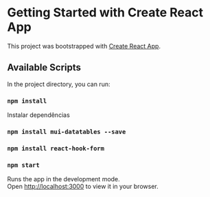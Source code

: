 # Getting Started with Create React App

This project was bootstrapped with [Create React App](https://github.com/facebook/create-react-app).

## Available Scripts

In the project directory, you can run:

### `npm install`

Instalar dependências

### `npm install mui-datatables --save`

### `npm install react-hook-form`

### `npm start`

Runs the app in the development mode.\
Open [http://localhost:3000](http://localhost:3000) to view it in your browser.
